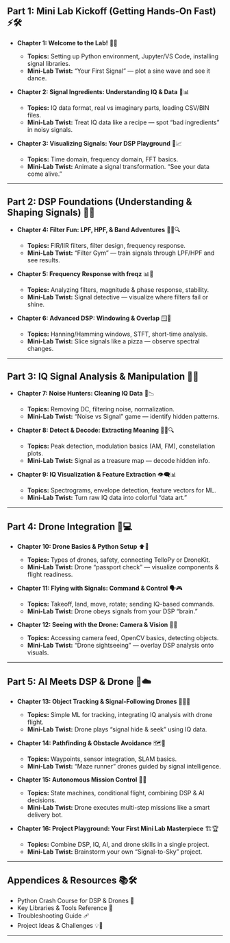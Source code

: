 ## **Part 1: Mini Lab Kickoff** (Getting Hands-On Fast) ⚡🛠️

* **Chapter 1: Welcome to the Lab!** 👋🧪

  * **Topics:** Setting up Python environment, Jupyter/VS Code, installing signal libraries.
  * **Mini-Lab Twist:** “Your First Signal” — plot a sine wave and see it dance.

* **Chapter 2: Signal Ingredients: Understanding IQ & Data** 🥣📊

  * **Topics:** IQ data format, real vs imaginary parts, loading CSV/BIN files.
  * **Mini-Lab Twist:** Treat IQ data like a recipe — spot “bad ingredients” in noisy signals.

* **Chapter 3: Visualizing Signals: Your DSP Playground** 🎨📈

  * **Topics:** Time domain, frequency domain, FFT basics.
  * **Mini-Lab Twist:** Animate a signal transformation. “See your data come alive.”

---

## **Part 2: DSP Foundations** (Understanding & Shaping Signals) 🔧📡

* **Chapter 4: Filter Fun: LPF, HPF, & Band Adventures** 🏋️‍♀️🔍

  * **Topics:** FIR/IIR filters, filter design, frequency response.
  * **Mini-Lab Twist:** “Filter Gym” — train signals through LPF/HPF and see results.

* **Chapter 5: Frequency Response with freqz** 📊🧠

  * **Topics:** Analyzing filters, magnitude & phase response, stability.
  * **Mini-Lab Twist:** Signal detective — visualize where filters fail or shine.

* **Chapter 6: Advanced DSP: Windowing & Overlap** 🪟🔗

  * **Topics:** Hanning/Hamming windows, STFT, short-time analysis.
  * **Mini-Lab Twist:** Slice signals like a pizza — observe spectral changes.

---

## **Part 3: IQ Signal Analysis & Manipulation** 🧪📡

* **Chapter 7: Noise Hunters: Cleaning IQ Data** 🧹📉

  * **Topics:** Removing DC, filtering noise, normalization.
  * **Mini-Lab Twist:** “Noise vs Signal” game — identify hidden patterns.

* **Chapter 8: Detect & Decode: Extracting Meaning** 🕵️‍♂️🔍

  * **Topics:** Peak detection, modulation basics (AM, FM), constellation plots.
  * **Mini-Lab Twist:** Signal as a treasure map — decode hidden info.

* **Chapter 9: IQ Visualization & Feature Extraction** 👁️‍🗨️📊

  * **Topics:** Spectrograms, envelope detection, feature vectors for ML.
  * **Mini-Lab Twist:** Turn raw IQ data into colorful “data art.”

---

## **Part 4: Drone Integration** 🚁💻

* **Chapter 10: Drone Basics & Python Setup** ⬆️🔧

  * **Topics:** Types of drones, safety, connecting TelloPy or DroneKit.
  * **Mini-Lab Twist:** Drone “passport check” — visualize components & flight readiness.

* **Chapter 11: Flying with Signals: Command & Control** 🗣️🎮

  * **Topics:** Takeoff, land, move, rotate; sending IQ-based commands.
  * **Mini-Lab Twist:** Drone obeys signals from your DSP “brain.”

* **Chapter 12: Seeing with the Drone: Camera & Vision** 📸🔭

  * **Topics:** Accessing camera feed, OpenCV basics, detecting objects.
  * **Mini-Lab Twist:** “Drone sightseeing” — overlay DSP analysis onto visuals.

---

## **Part 5: AI Meets DSP & Drone** 🤖☁️

* **Chapter 13: Object Tracking & Signal-Following Drones** 🚶‍♂️🎯

  * **Topics:** Simple ML for tracking, integrating IQ analysis with drone flight.
  * **Mini-Lab Twist:** Drone plays “signal hide & seek” using IQ data.

* **Chapter 14: Pathfinding & Obstacle Avoidance** 🗺️🚧

  * **Topics:** Waypoints, sensor integration, SLAM basics.
  * **Mini-Lab Twist:** “Maze runner” drones guided by signal intelligence.

* **Chapter 15: Autonomous Mission Control** 📍🤖

  * **Topics:** State machines, conditional flight, combining DSP & AI decisions.
  * **Mini-Lab Twist:** Drone executes multi-step missions like a smart delivery bot.

* **Chapter 16: Project Playground: Your First Mini Lab Masterpiece** 🏗️🏆

  * **Topics:** Combine DSP, IQ, AI, and drone skills in a single project.
  * **Mini-Lab Twist:** Brainstorm your own “Signal-to-Sky” project.

---

## **Appendices & Resources** 📚🛠️

* Python Crash Course for DSP & Drones 🐍
* Key Libraries & Tools Reference 🧰
* Troubleshooting Guide 🩹
* Project Ideas & Challenges 💡🧩

---

